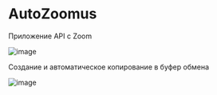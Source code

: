 # AutoZoomus

Приложение API с Zoom

![image](https://github.com/Kuirap/AutoZoomus/assets/120246804/df0a0074-eac7-4efa-afcf-ae48e994e826)

Создание и автоматическое копирование в буфер обмена

![image](https://github.com/Kuirap/AutoZoomus/assets/120246804/243ad526-0835-465f-84e3-85be1a2640a3)
